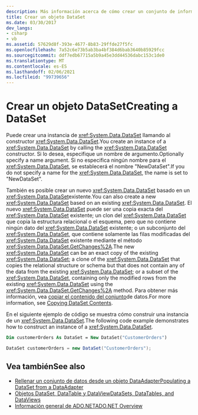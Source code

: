 ```yaml
---
description: Más información acerca de cómo crear un conjunto de información
title: Crear un objeto DataSet
ms.date: 03/30/2017
dev_langs:
- csharp
- vb
ms.assetid: 57629d8f-393e-4677-8b83-29ffde27f5fc
ms.openlocfilehash: 7a52c6e73b5ab3ba4bf384d6bab3640b85929fcc
ms.sourcegitcommit: ddf7edb67715a5b9a45e3dd44536dabc153c1de0
ms.translationtype: MT
ms.contentlocale: es-ES
ms.lasthandoff: 02/06/2021
ms.locfileid: "99739656"
---
```

# <a name="creating-a-dataset"></a><span data-ttu-id="dbde4-103">Crear un objeto DataSet</span><span class="sxs-lookup"><span data-stu-id="dbde4-103">Creating a DataSet</span></span>

<span data-ttu-id="dbde4-104">Puede crear una instancia de <xref:System.Data.DataSet> llamando al constructor <xref:System.Data.DataSet>.</span><span class="sxs-lookup"><span data-stu-id="dbde4-104">You create an instance of a <xref:System.Data.DataSet> by calling the <xref:System.Data.DataSet> constructor.</span></span> <span data-ttu-id="dbde4-105">Si lo desea, especifique un nombre de argumento.</span><span class="sxs-lookup"><span data-stu-id="dbde4-105">Optionally specify a name argument.</span></span> <span data-ttu-id="dbde4-106">Si no especifica ningún nombre para el <xref:System.Data.DataSet>, se establecerá el nombre "NewDataSet".</span><span class="sxs-lookup"><span data-stu-id="dbde4-106">If you do not specify a name for the <xref:System.Data.DataSet>, the name is set to "NewDataSet".</span></span>  
  
 <span data-ttu-id="dbde4-107">También es posible crear un nuevo <xref:System.Data.DataSet> basado en un <xref:System.Data.DataSet>existente.</span><span class="sxs-lookup"><span data-stu-id="dbde4-107">You can also create a new <xref:System.Data.DataSet> based on an existing <xref:System.Data.DataSet>.</span></span> <span data-ttu-id="dbde4-108">El nuevo <xref:System.Data.DataSet> puede ser una copia exacta del <xref:System.Data.DataSet> existente; un clon del <xref:System.Data.DataSet> que copia la estructura relacional o el esquema, pero que no contiene ningún dato del <xref:System.Data.DataSet> existente; o un subconjunto del <xref:System.Data.DataSet>, que contiene solamente las filas modificadas del <xref:System.Data.DataSet> existente mediante el método <xref:System.Data.DataSet.GetChanges%2A>.</span><span class="sxs-lookup"><span data-stu-id="dbde4-108">The new <xref:System.Data.DataSet> can be an exact copy of the existing <xref:System.Data.DataSet>; a clone of the <xref:System.Data.DataSet> that copies the relational structure or schema but that does not contain any of the data from the existing <xref:System.Data.DataSet>; or a subset of the <xref:System.Data.DataSet>, containing only the modified rows from the existing <xref:System.Data.DataSet> using the <xref:System.Data.DataSet.GetChanges%2A> method.</span></span> <span data-ttu-id="dbde4-109">Para obtener más información, vea [copiar el contenido del conjunto](copying-dataset-contents.md)de datos.</span><span class="sxs-lookup"><span data-stu-id="dbde4-109">For more information, see [Copying DataSet Contents](copying-dataset-contents.md).</span></span>  
  
 <span data-ttu-id="dbde4-110">En el siguiente ejemplo de código se muestra cómo construir una instancia de un <xref:System.Data.DataSet>.</span><span class="sxs-lookup"><span data-stu-id="dbde4-110">The following code example demonstrates how to construct an instance of a <xref:System.Data.DataSet>.</span></span>  
  
```vb  
Dim customerOrders As DataSet = New DataSet("CustomerOrders")  
```  
  
```csharp  
DataSet customerOrders = new DataSet("CustomerOrders");  
```  
  
## <a name="see-also"></a><span data-ttu-id="dbde4-111">Vea también</span><span class="sxs-lookup"><span data-stu-id="dbde4-111">See also</span></span>

- [<span data-ttu-id="dbde4-112">Rellenar un conjunto de datos desde un objeto DataAdapter</span><span class="sxs-lookup"><span data-stu-id="dbde4-112">Populating a DataSet from a DataAdapter</span></span>](../populating-a-dataset-from-a-dataadapter.md)
- [<span data-ttu-id="dbde4-113">Objetos DataSet, DataTable y DataView</span><span class="sxs-lookup"><span data-stu-id="dbde4-113">DataSets, DataTables, and DataViews</span></span>](index.md)
- [<span data-ttu-id="dbde4-114">Información general de ADO.NET</span><span class="sxs-lookup"><span data-stu-id="dbde4-114">ADO.NET Overview</span></span>](../ado-net-overview.md)
